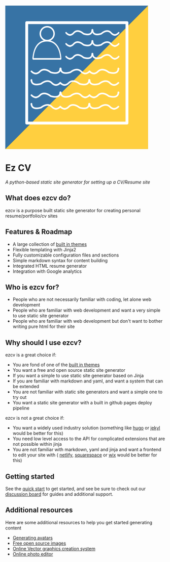 ![ezcv logo](https://raw.githubusercontent.com/Descent098/ezcv/master/.github/logo.png)

# Ez CV

*A python-based static site generator for setting up a CV/Resume site*

## What does ezcv do?

ezcv is a purpose built static site generator for creating personal resume/portfolio/cv sites

## Features & Roadmap

- A large collection of [built in themes](https://ezcv.readthedocs.io/en/latest/included-themes/)
- Flexible templating with Jinja2
- Fully customizable configuration files and sections
- Simple markdown syntax for content building
- Integrated HTML resume generator
- Integration with Google analytics

## Who is ezcv for?

- People who are not necessarily familiar with coding, let alone web development
- People who are familiar with web development and want a very simple to use static site generator
- People who are familiar with web development but don't want to bother writing pure html for their site

## Why should I use ezcv?

ezcv is a great choice if:

- You are fond of one of the [built in themes](https://ezcv.readthedocs.io/en/latest/included-themes/)
- You want a free and open source static site generator
- If you want a simple to use static site generator based on Jinja
- If you are familiar with markdown and yaml, and want a system that can be extended
- You are not familiar with static site generators and want a simple one to try out
- You want a static site generator with a built in github pages deploy pipeline

ezcv is not a great choice if:

- You want a widely used industry solution (something like [hugo](https://gohugo.io/) or [jekyl](https://jekyllrb.com/) would be better for this)
- You need low level access to the API for complicated extensions that are not possible within jinja
- You are not familiar with markdown, yaml and jinja and want a frontend to edit your site with ( [netlify](https://www.netlify.com/), [squarespace](https://www.squarespace.com/) or [wix](https://www.wix.com/) would be better for this)

## Getting started

See the [quick start](quick-start.md) to get started, and see be sure to check out our [discussion board](https://github.com/Descent098/ezcv/discussions) for guides and additional support.

## Additional resources

Here are some additional resources to help you get started generating content

- [Generating avatars](https://getavataaars.com/)
- [Free open source images](https://unsplash.com/)
- [Online Vector graphics creation system](https://vectr.com/)
- [Online photo editor](https://pixlr.com/x/)